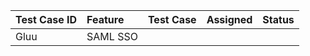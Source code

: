 |Test Case ID| Feature                                                                  | Test Case | Assigned | Status |
|:-----------|:-------------------------------------------------------------------------|:----------|----------|--------|
|Gluu|SAML SSO                                  ||||
